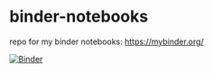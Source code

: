 # binder-notebooks
repo for my binder notebooks: https://mybinder.org/

[![Binder](https://mybinder.org/badge_logo.svg)](https://mybinder.org/v2/gh/dixitm20/binder-notebooks.git/master)
